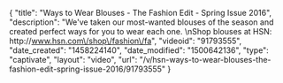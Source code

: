 {
    "title": "Ways to Wear Blouses - The Fashion Edit - Spring Issue 2016",
    "description": "We've taken our most-wanted blouses of the season and created perfect ways for you to wear each one. \nShop blouses at HSN: http:\/\/www.hsn.com\/shop\/fashion\/fa",
    "videoid": "91793555",
    "date_created": "1458224140",
    "date_modified": "1500642136",
    "type": "captivate",
    "layout": "video",
    "url": "\/v\/hsn-ways-to-wear-blouses-the-fashion-edit-spring-issue-2016\/91793555"
}